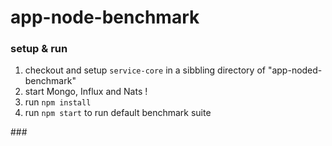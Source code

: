 # app-node-benchmark

### setup & run 

1. checkout and setup `service-core` in a sibbling directory of "app-noded-benchmark"
2. start Mongo, Influx and Nats !
2. run `npm install`
3. run `npm start` to run default benchmark suite

### 
